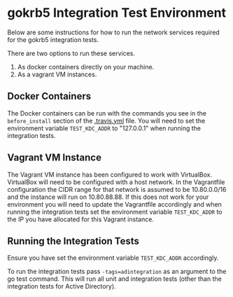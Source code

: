 # gokrb5 Integration Test Environment

Below are some instructions for how to run the network services required for the gokrb5 integration tests.

There are two options to run these services.
1. As docker containers directly on your machine.
2. As a vagrant VM instances.

## Docker Containers
The Docker containers can be run with the commands you see in the ```before_install``` section of the 
[.travis.yml](https://github.com/jcmturner/gokrb5/blob/master/.travis.yml) file.
You will need to set the environment variable ```TEST_KDC_ADDR``` to "127.0.0.1" when running the integration tests.

## Vagrant VM Instance
The Vagrant VM instance has been configured to work with VirtualBox.
VirtualBox will need to be configured with a host network. In the Vagrantfile configuration the CIDR range for that 
network is assumed to be 10.80.0.0/16 and the instance will run on 10.80.88.88. If this does not work for your environment you will need to update the 
Vagrantfile accordingly and when running the integration tests set the environment variable ```TEST_KDC_ADDR``` 
to the IP you have allocated for this Vagrant instance.

## Running the Integration Tests
Ensure you have set the environment variable ```TEST_KDC_ADDR``` accordingly.

To run the integration tests pass ```-tags=adintegration``` as an argument to the go test command. This will run all 
unit and integration tests (other than the integration tests for Active Directory).

